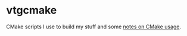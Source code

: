 <!--
SPDX-FileCopyrightText: 2025 Thomas Mathys
SPDX-License-Identifier: MIT
-->

# vtgcmake
CMake scripts I use to build my stuff and some [notes on CMake usage](NOTES.md).
